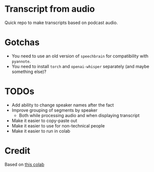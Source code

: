 
# Transcript from audio
Quick repo to make transcripts based on podcast audio.

# Gotchas

- You need to use an old version of `speechbrain` for compatibility with `pyannote`.
- You need to install `torch` and `openai-whisper` separately (and maybe something else)?

# TODOs

- Add ability to change speaker names after the fact
- Improve grouping of segments by speaker
    - Both while processing audio and when displaying transcript
- Make it easier to copy-paste out
- Make it easier to use for non-technical people
- Make it easier to run in colab



# Credit
Based on [this colab](https://colab.research.google.com/github/Majdoddin/nlp/blob/main/Pyannote_plays_and_Whisper_rhymes_v_2_0.ipynb)